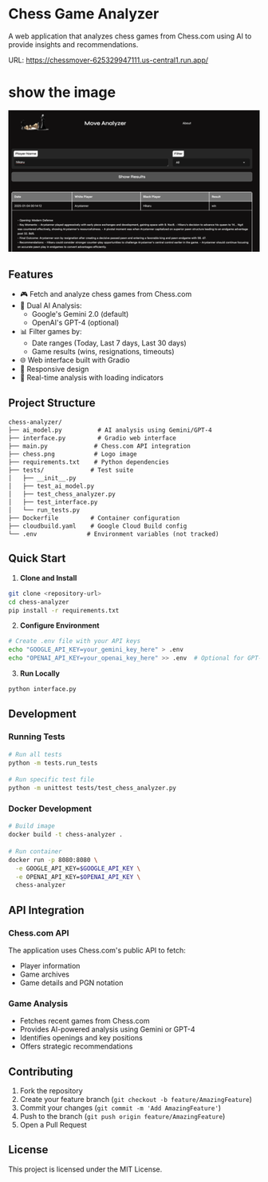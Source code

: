 # Chess Game Analyzer

A web application that analyzes chess games from Chess.com using AI to provide insights and recommendations.

URL: https://chessmover-625329947111.us-central1.run.app/


# show the image
![chessmover](chessmover.png)

## Features

- 🎮 Fetch and analyze chess games from Chess.com
- 🤖 Dual AI Analysis:
  - Google's Gemini 2.0 (default)
  - OpenAI's GPT-4 (optional)
- 📊 Filter games by:
  - Date ranges (Today, Last 7 days, Last 30 days)
  - Game results (wins, resignations, timeouts)
- 🌐 Web interface built with Gradio
- 📱 Responsive design
- 🔄 Real-time analysis with loading indicators



## Project Structure

```
chess-analyzer/
├── ai_model.py          # AI analysis using Gemini/GPT-4
├── interface.py         # Gradio web interface
├── main.py             # Chess.com API integration
├── chess.png           # Logo image
├── requirements.txt    # Python dependencies
├── tests/             # Test suite
│   ├── __init__.py
│   ├── test_ai_model.py
│   ├── test_chess_analyzer.py
│   ├── test_interface.py
│   └── run_tests.py
├── Dockerfile         # Container configuration
├── cloudbuild.yaml    # Google Cloud Build config
└── .env              # Environment variables (not tracked)
```

## Quick Start

1. **Clone and Install**
```bash
git clone <repository-url>
cd chess-analyzer
pip install -r requirements.txt
```

2. **Configure Environment**
```bash
# Create .env file with your API keys
echo "GOOGLE_API_KEY=your_gemini_key_here" > .env
echo "OPENAI_API_KEY=your_openai_key_here" >> .env  # Optional for GPT-4
```

3. **Run Locally**
```bash
python interface.py
```

## Development

### Running Tests
```bash
# Run all tests
python -m tests.run_tests

# Run specific test file
python -m unittest tests/test_chess_analyzer.py
```

### Docker Development
```bash
# Build image
docker build -t chess-analyzer .

# Run container
docker run -p 8080:8080 \
  -e GOOGLE_API_KEY=$GOOGLE_API_KEY \
  -e OPENAI_API_KEY=$OPENAI_API_KEY \
  chess-analyzer
```

## API Integration

### Chess.com API
The application uses Chess.com's public API to fetch:
- Player information
- Game archives
- Game details and PGN notation


### Game Analysis
- Fetches recent games from Chess.com
- Provides AI-powered analysis using Gemini or GPT-4
- Identifies openings and key positions
- Offers strategic recommendations

## Contributing

1. Fork the repository
2. Create your feature branch (`git checkout -b feature/AmazingFeature`)
3. Commit your changes (`git commit -m 'Add AmazingFeature'`)
4. Push to the branch (`git push origin feature/AmazingFeature`)
5. Open a Pull Request

## License

This project is licensed under the MIT License.

